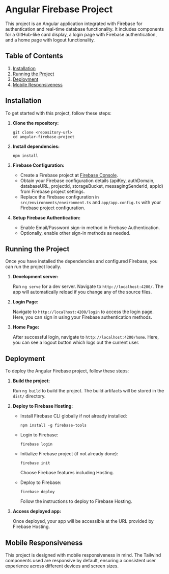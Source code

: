 # Angular Firebase Project

This project is an Angular application integrated with Firebase for authentication and real-time database functionality. It includes components for a GitHub-like card display, a login page with Firebase authentication, and a home page with logout functionality.

## Table of Contents

1. [Installation](#installation)
2. [Running the Project](#running-the-project)
3. [Deployment](#deployment)
4. [Mobile Responsiveness](#mobile-responsiveness)

## Installation

To get started with this project, follow these steps:

1. **Clone the repository:**

   ```
   git clone <repository-url>
   cd angular-firebase-project
   ```

2. **Install dependencies:**

   ```
   npm install
   ```

3. **Firebase Configuration:**

   - Create a Firebase project at [Firebase Console](https://console.firebase.google.com/).
   - Obtain your Firebase configuration details (apiKey, authDomain, databaseURL, projectId, storageBucket, messagingSenderId, appId) from Firebase project settings.
   - Replace the Firebase configuration in `src/environments/environment.ts` and `app/app.config.ts` with your Firebase project configuration.

4. **Setup Firebase Authentication:**

   - Enable Email/Password sign-in method in Firebase Authentication.
   - Optionally, enable other sign-in methods as needed.

## Running the Project

Once you have installed the dependencies and configured Firebase, you can run the project locally.

1. **Development server:**

   Run `ng serve` for a dev server. Navigate to `http://localhost:4200/`. The app will automatically reload if you change any of the source files.

2. **Login Page:**

   Navigate to `http://localhost:4200/login` to access the login page. Here, you can sign in using your Firebase authentication methods.

3. **Home Page:**

   After successful login, navigate to `http://localhost:4200/home`. Here, you can see a logout button which logs out the current user.

## Deployment

To deploy the Angular Firebase project, follow these steps:

1. **Build the project:**

   Run `ng build` to build the project. The build artifacts will be stored in the `dist/` directory.

2. **Deploy to Firebase Hosting:**

   - Install Firebase CLI globally if not already installed:
     ```
     npm install -g firebase-tools
     ```
   
   - Login to Firebase:
     ```
     firebase login
     ```
   
   - Initialize Firebase project (if not already done):
     ```
     firebase init
     ```
     Choose Firebase features including Hosting.

   - Deploy to Firebase:
     ```
     firebase deploy
     ```
     Follow the instructions to deploy to Firebase Hosting.

3. **Access deployed app:**

   Once deployed, your app will be accessible at the URL provided by Firebase Hosting.

## Mobile Responsiveness

This project is designed with mobile responsiveness in mind. The Tailwind components used are responsive by default, ensuring a consistent user experience across different devices and screen sizes.
